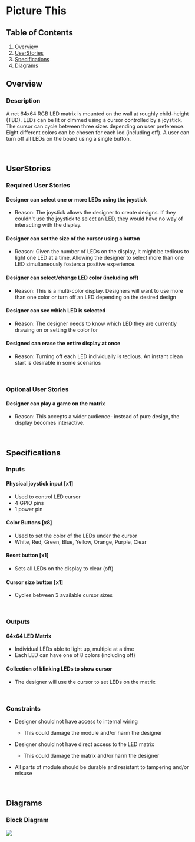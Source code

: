 # Picture This

## Table of Contents
1. [Overview](#Overview)
2. [UserStories](#User)
3. [Specifications](#Specifications)
4. [Diagrams](#Diagrams)

## Overview
### Description
A net 64x64 RGB LED matrix is mounted on the wall at roughly child-height (TBD). LEDs can be lit or dimmed using a cursor controlled by a joystick. The cursor can cycle between three sizes depending on user preference. Eight different colors can be chosen for each led (including off). A user can turn off all LEDs on the board using a single button.

<br>

## UserStories
### Required User Stories

#### Designer can select one or more LEDs using the joystick
* Reason: The joystick allows the designer to create designs. If they couldn't use the joystick to select an LED, they would have no way of interacting with the display.

#### Designer can set the size of the cursor using a button
* Reason: Given the number of LEDs on the display, it might be tedious to light one LED at a time. Allowing the designer to select more than one LED simultaneously fosters a positive experience.

#### Designer can select/change LED color (including off)
* Reason: This is a multi-color display. Designers will want to use more than one color or turn off an LED depending on the desired design

#### Designer can see which LED is selected
* Reason: The designer needs to know which LED they are currently drawing on or setting the color for

#### Designed can erase the entire display at once
* Reason: Turning off each LED individually is tedious. An instant clean start is desirable in some scenarios

<br>

### Optional User Stories

#### Designer can play a game on the matrix
* Reason: This accepts a wider audience- instead of pure design, the display becomes interactive.

<br>

## Specifications

### Inputs
#### Physical joystick input [x1]
- Used to control LED cursor
- 4 GPIO pins
- 1 power pin

#### Color Buttons [x8]
- Used to set the color of the LEDs under the cursor
- White, Red, Green, Blue, Yellow, Orange, Purple, Clear

#### Reset button [x1]
- Sets all LEDs on the display to clear (off)

#### Cursor size button [x1]
- Cycles between 3 available cursor sizes

<br>

### Outputs
#### 64x64 LED Matrix
- Individual LEDs able to light up, multiple at a time
- Each LED can have one of 8 colors (including off)

#### Collection of blinking LEDs to show cursor
- The designer will use the cursor to set LEDs on the matrix

<br>

### Constraints
* Designer should not have access to internal wiring
    * This could damage the module and/or harm the designer
    
* Designer should not have direct access to the LED matrix
    * This could damage the matrix and/or harm the designer

* All parts of module should be durable and resistant to tampering and/or misuse

<br>

## Diagrams
### Block Diagram
![](https://i.imgur.com/ryA6fUi.png)
